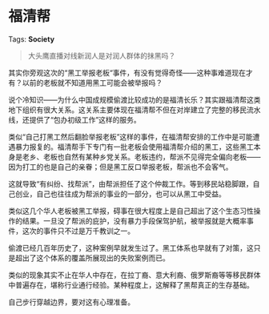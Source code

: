 # 福清帮

Tags: **Society**

> 大头鹰直播对线新润人是对润人群体的抹黑吗？



其实你旁观这次的“黑工举报老板“事件，有没有觉得奇怪——这种事难道现在才有？以前的老板就不知道用黑工可能会被举报吗？

说个冷知识——为什么中国成规模偷渡比较成功的是福清长乐？其实跟福清帮这类地下组织有很大关系。这关系主要体现在福清帮不但在对岸建立了完整的移民流水线，还提供了“包办初级工作”这样的服务。

类似“自己打黑工然后翻脸举报老板”这样的事件，在福清帮安排的工作中是可能遭遇暴力报复的。福清帮手下专门有一批老板会使用福清帮介绍的黑工，这些黑工本身是老乡、老板也自然有某种乡党关系。老板违约，帮派不见得完全偏向老板——因为打工的也是自己的亲眷；但是黑工反口举报老板，帮派也不会客气。

这就导致“有纠纷、找帮派”，由帮派担任了这个仲裁工作。等到移民站稳脚跟，自己创业，自己也往往成为帮派的事业的一部分，也可以从黑工中受益。

类似这几个华人老板被黑工举报，碍事在很大程度上是自己超出了这个生态习性操作的结果。一旦没了帮派的庇护，没有暴力手段保驾护航，被举报就是大概率事件，这次的事件只不过是万千教训之一。

偷渡已经几百年历史了，这种案例早就发生过了。黑工体系也早就有了对策，这只是超出了这个体系的覆盖所展现出的失败案例而已。

类似的现象其实不止在华人中存在，在拉丁裔、意大利裔、俄罗斯裔等等移民群体中普遍存在，堪称行业通行经验。某种程度上，这解释了黑帮真正的生存基础。

自己步行穿越边界，要对这有心理准备。



